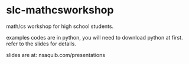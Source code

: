 slc-mathcsworkshop
==================

math/cs workshop for high school students.

examples codes are in python, you will need to download python at first.
refer to the slides for details.

slides are at: nsaquib.com/presentations
